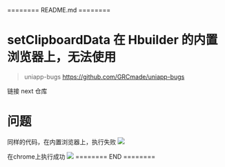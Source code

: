 ======== README.md ========

# setClipboardData 在 Hbuilder 的内置浏览器上，无法使用
> uniapp-bugs https://github.com/GRCmade/uniapp-bugs

链接 next 仓库

# 问题
同样的代码，在内置浏览器上，执行失败
![](https://yuhepicgo.oss-cn-beijing.aliyuncs.com/picgo/20250325154406.png)

在chrome上执行成功
![](https://yuhepicgo.oss-cn-beijing.aliyuncs.com/picgo/20250325154436.png)
======== END ========
